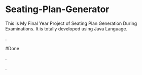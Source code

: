# Seating-Plan-Generator

This is My Final Year Project of Seating Plan Generation During Examinations. It is totally developed using Java Language.








































































































































.





















































#Done










































































































.




































































































































































































































































































































































































































































































.







































